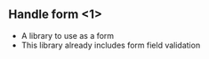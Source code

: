 
## Handle form <1>

- A library to use as a form
- This library already includes form field validation

